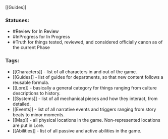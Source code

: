 [[Guides]]
### Statuses: 
- #Review for In Review
- #InProgress for In Progress
- #Truth for things tested, reviewed, and considered officially canon as of the current Phase

### Tags:
- [[Characters]] - list of all characters in and out of the game.
- [[Guides]] - list of guides for departments, so that new content follows a reusable formula.
- [[Lore]] - basically a general category for things ranging from culture descriptions to history.
- [[Systems]] - list of all mechanical pieces and how they interact, from detailed.
- [[Events]] - list of all narrative events and triggers ranging from story beats to minor moments.
- [[Map]] - all physical locations in the game. Non-represented locations are put in Lore.
- [[Abilities]] - list of all passive and active abilities in the game.